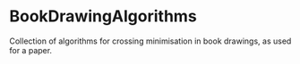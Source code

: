# BookDrawingAlgorithms
Collection of algorithms for crossing minimisation in book drawings, as used for a paper.
